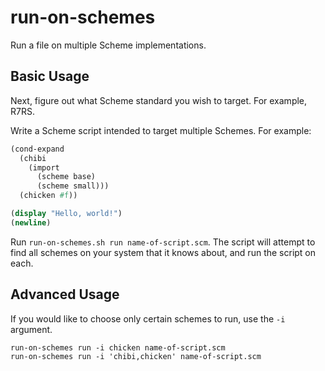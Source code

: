 # run-on-schemes

Run a file on multiple Scheme implementations.

## Basic Usage

Next, figure out what Scheme standard you wish to target. For example, R7RS.

Write a Scheme script intended to target multiple Schemes. For example:

```scheme
(cond-expand
  (chibi
    (import
      (scheme base)
      (scheme small)))
  (chicken #f))

(display "Hello, world!")
(newline)
```

Run `run-on-schemes.sh run name-of-script.scm`. The script will attempt to find all
schemes on your system that it knows about, and run the script on each.

## Advanced Usage

If you would like to choose only certain schemes to run, use the `-i` argument.

```
run-on-schemes run -i chicken name-of-script.scm
run-on-schemes run -i 'chibi,chicken' name-of-script.scm
```
